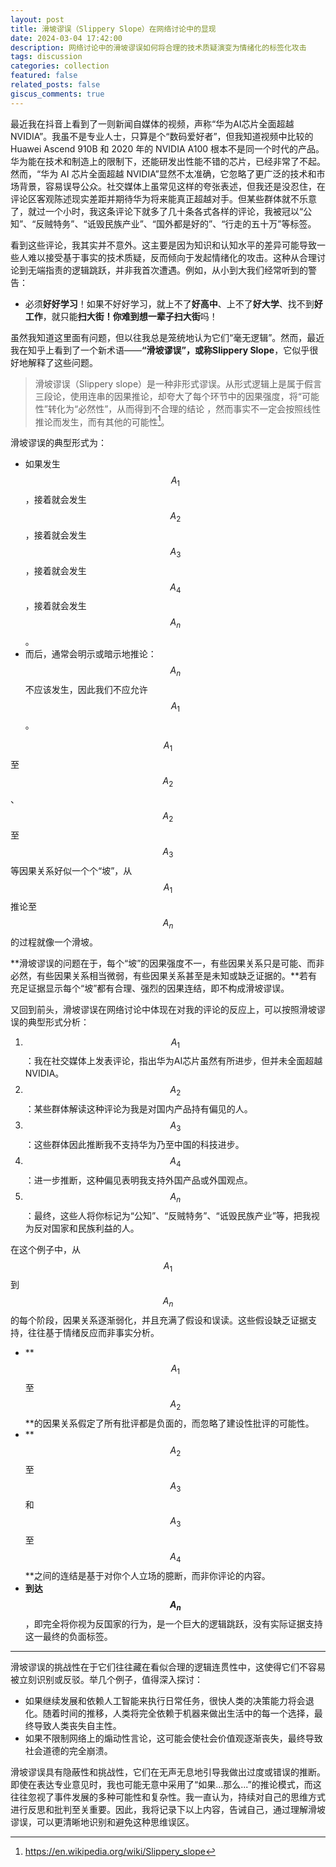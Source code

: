 ```yaml
---
layout: post
title: 滑坡谬误（Slippery Slope）在网络讨论中的显现
date: 2024-03-04 17:42:00
description: 网络讨论中的滑坡谬误如何将合理的技术质疑演变为情绪化的标签化攻击
tags: discussion
categories: collection
featured: false
related_posts: false
giscus_comments: true
---
```


最近我在抖音上看到了一则新闻自媒体的视频，声称“华为AI芯片全面超越 NVIDIA”。我虽不是专业人士，只算是个“数码爱好者”，但我知道视频中比较的 Huawei Ascend 910B 和 2020 年的 NVIDIA A100 根本不是同一个时代的产品。华为能在技术和制造上的限制下，还能研发出性能不错的芯片，已经非常了不起。然而，“华为 AI 芯片全面超越 NVIDIA”显然不太准确，它忽略了更广泛的技术和市场背景，容易误导公众。社交媒体上虽常见这样的夸张表述，但我还是没忍住，在评论区客观陈述现实差距并期待华为将来能真正超越对手。但某些群体就不乐意了，就过一个小时，我这条评论下就多了几十条各式各样的评论，我被冠以“公知”、“反贼特务”、“诋毁民族产业”、“国外都是好的”、“行走的五十万”等标签。

看到这些评论，我其实并不意外。这主要是因为知识和认知水平的差异可能导致一些人难以接受基于事实的技术质疑，反而倾向于发起情绪化的攻击。这种从合理讨论到无端指责的逻辑跳跃，并非我首次遭遇。例如，从小到大我们经常听到的警告：

- 必须**好好学习**！如果不好好学习，就上不了**好高中**、上不了**好大学**、找不到**好工作**，就只能**扫大街！**你难到想**一辈子扫大街**吗！

虽然我知道这里面有问题，但以往我总是笼统地认为它们“毫无逻辑”。然而，最近我在知乎上看到了一个新术语——**“滑坡谬误”，或称Slippery Slope**，它似乎很好地解释了这些问题。

> 滑坡谬误（Slippery slope）是一种非形式谬误。从形式逻辑上是属于假言三段论，使用连串的因果推论，却夸大了每个环节中的因果强度，将“可能性”转化为“必然性”，从而得到不合理的结论 ，然而事实不一定会按照线性推论而发生，而有其他的可能性[^1]。

滑坡谬误的典型形式为：

- 如果发生$$A_1$$，接着就会发生$$A_2$$，接着就会发生$$A_3$$，接着就会发生$$A_4$$，接着就会发生$$A_n$$。
- 而后，通常会明示或暗示地推论：$$A_n$$不应该发生，因此我们不应允许$$A_1$$。

$$A_1$$至$$A_2$$、$$A_2$$至$$A_3$$等因果关系好似一个个“坡”，从$$A_1$$推论至$$A_n$$的过程就像一个滑坡。

**滑坡谬误的问题在于，每个“坡”的因果强度不一，有些因果关系只是可能、而非必然，有些因果关系相当微弱，有些因果关系甚至是未知或缺乏证据的。**若有充足证据显示每个“坡”都有合理、强烈的因果连结，即不构成滑坡谬误。

又回到前头，滑坡谬误在网络讨论中体现在对我的评论的反应上，可以按照滑坡谬误的典型形式分析：

1. $$A_1$$：我在社交媒体上发表评论，指出华为AI芯片虽然有所进步，但并未全面超越NVIDIA。
2. $$A_2$$：某些群体解读这种评论为我是对国内产品持有偏见的人。
3. $$A_3$$：这些群体因此推断我不支持华为乃至中国的科技进步。
4. $$A_4$$：进一步推断，这种偏见表明我支持外国产品或外国观点。
5. $$A_n$$：最终，这些人将你标记为“公知”、“反贼特务”、“诋毁民族产业”等，把我视为反对国家和民族利益的人。

在这个例子中，从$$A_1$$到$$A_n$$​的每个阶段，因果关系逐渐弱化，并且充满了假设和误读。这些假设缺乏证据支持，往往基于情绪反应而非事实分析。

- **$$A_1$$至$$A_2$$**的因果关系假定了所有批评都是负面的，而忽略了建设性批评的可能性。
- **$$A_2$$至$$A_3$$和$$A_3$$至$$A_4$$**之间的连结是基于对你个人立场的臆断，而非你评论的内容。
- **到达$$A_n$$**，即完全将你视为反国家的行为，是一个巨大的逻辑跳跃，没有实际证据支持这一最终的负面标签。

******

滑坡谬误的挑战性在于它们往往藏在看似合理的逻辑连贯性中，这使得它们不容易被立刻识别或反驳。举几个例子，值得深入探讨：

- 如果继续发展和依赖人工智能来执行日常任务，很快人类的决策能力将会退化。随着时间的推移，人类将完全依赖于机器来做出生活中的每一个选择，最终导致人类丧失自主性。
- 如果不限制网络上的煽动性言论，这可能会使社会价值观逐渐丧失，最终导致社会道德的完全崩溃。

滑坡谬误具有隐蔽性和挑战性，它们在无声无息地引导我做出过度或错误的推断。即使在表达专业意见时，我也可能无意中采用了“如果...那么...”的推论模式，而这往往忽视了事件发展的多种可能性和复杂性。我一直认为，持续对自己的思维方式进行反思和批判至关重要。因此，我将记录下以上内容，告诫自己，通过理解滑坡谬误，可以更清晰地识别和避免这种思维误区。

[^1]: <https://en.wikipedia.org/wiki/Slippery_slope>
